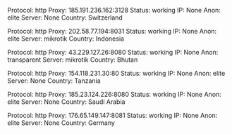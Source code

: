 Protocol: http
Proxy: 185.191.236.162:3128
Status: working
IP: None
Anon: elite
Server: None
Country: Switzerland

Protocol: http
Proxy: 202.58.77.194:8031
Status: working
IP: None
Anon: elite
Server: mikrotik
Country: Indonesia

Protocol: http
Proxy: 43.229.127.26:8080
Status: working
IP: None
Anon: transparent
Server: mikrotik
Country: Bhutan

Protocol: http
Proxy: 154.118.231.30:80
Status: working
IP: None
Anon: elite
Server: None
Country: Tanzania

Protocol: http
Proxy: 185.23.124.226:8080
Status: working
IP: None
Anon: elite
Server: None
Country: Saudi Arabia

Protocol: http
Proxy: 176.65.149.147:8081
Status: working
IP: None
Anon: elite
Server: None
Country: Germany

